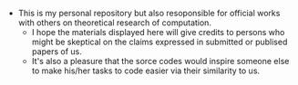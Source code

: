 - This is my personal repository but also resoponsible for official works with others on theoretical research of computation. 
  - I hope the materials displayed here will give credits to persons who might be skeptical on the claims expressed in submitted or publised papers of us.
  - It's also a pleasure that the sorce codes would inspire someone else to make his/her tasks to code easier via their similarity to us.  

<!---
ubeito/ubeito is a ✨ special ✨ repository because its `README.md` (this file) appears on your GitHub profile.
You can click the Preview link to take a look at your changes.
--->
